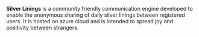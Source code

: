 **Silver Linings** is a community friendly communication engine developed to enable the anonymous sharing of daily silver linings between registered users. It is hosted
on azure cloud and is intended to spread joy and positivity between strangers. 
